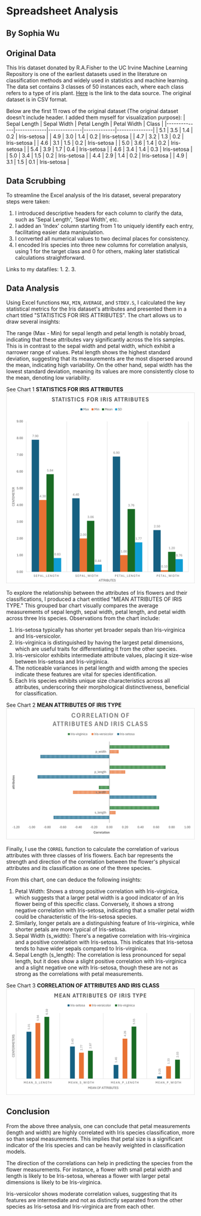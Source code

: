 # Spreadsheet Analysis
## By Sophia Wu
## Original Data
This Iris dataset donated by R.A.Fisher to the UC Irvine Machine Learning Repository is one of the earliest datasets used in the literature on classification methods and widely used in statistics and machine learning.  The data set contains 3 classes of 50 instances each, where each class refers to a type of iris plant. [Here](https://archive.ics.uci.edu/dataset/53/iris) is the link to the data source. The original dataset is in CSV format.

Below are the first 11 rows of the original dataset (The original dataset doesn't include header. I added them myself for visualization purpose):
| Sepal Length | Sepal Width | Petal Length | Petal Width | Class       |
|--------------|-------------|--------------|-------------|---------------|
| 5.1          | 3.5         | 1.4          | 0.2         | Iris-setosa   |
| 4.9          | 3.0         | 1.4          | 0.2         | Iris-setosa   |
| 4.7          | 3.2         | 1.3          | 0.2         | Iris-setosa   |
| 4.6          | 3.1         | 1.5          | 0.2         | Iris-setosa   |
| 5.0          | 3.6         | 1.4          | 0.2         | Iris-setosa   |
| 5.4          | 3.9         | 1.7          | 0.4         | Iris-setosa   |
| 4.6          | 3.4         | 1.4          | 0.3         | Iris-setosa   |
| 5.0          | 3.4         | 1.5          | 0.2         | Iris-setosa   |
| 4.4          | 2.9         | 1.4          | 0.2         | Iris-setosa   |
| 4.9          | 3.1         | 1.5          | 0.1         | Iris-setosa   |


## Data Scrubbing
To streamline the Excel analysis of the Iris dataset, several preparatory steps were taken:

1. I introduced descriptive headers for each column to clarify the data, such as 'Sepal Length', 'Sepal Width', etc.
2. I added an 'Index' column starting from 1 to uniquely identify each entry, facilitating easier data manipulation.
3. I converted all numerical values to two decimal places for consistency. 
4. I encoded Iris species into three new columns for correlation analysis, using 1 for the target class and 0 for others, making later statistical calculations straightforward.

Links to my datafiles:
1. 
2.
3.

## Data Analysis
Using Excel functions `MAX`, `MIN`, `AVERAGE`, and `STDEV.S`, I calculated the key statistical metrics for the Iris dataset's attributes and presented them in a chart titled "STATISTICS FOR IRIS ATTRIBUTES". The chart allows us to draw several insights:

The range (Max - Min) for sepal length and petal length is notably broad, indicating that these attributes vary significantly across the Iris samples. This is in contrast to the sepal width and petal width, which exhibit a narrower range of values.
Petal length shows the highest standard deviation, suggesting that its measurements are the most dispersed around the mean, indicating high variability. On the other hand, sepal width has the lowest standard deviation, meaning its values are more consistently close to the mean, denoting low variability.

See Chart 1 **STATISTICS FOR IRIS ATTRIBUTES** ![STATISTICS FOR IRIS ATTRIBUTES](./images/Chart1.png)

To explore the relationship between the attributes of Iris flowers and their classifications, I produced a chart entitled "MEAN ATTRIBUTES OF IRIS TYPE." This grouped bar chart visually compares the average measurements of sepal length, sepal width, petal length, and petal width across three Iris species. Observations from the chart include:

1. Iris-setosa typically has shorter yet broader sepals than Iris-virginica and Iris-versicolor.
2. Iris-virginica is distinguished by having the largest petal dimensions, which are useful traits for differentiating it from the other species.
3. Iris-versicolor exhibits intermediate attribute values, placing it size-wise between Iris-setosa and Iris-virginica.
4. The noticeable variances in petal length and width among the species indicate these features are vital for species identification.
5. Each Iris species exhibits unique size characteristics across all attributes, underscoring their morphological distinctiveness, beneficial for classification.

See Chart 2 **MEAN ATTRIBUTES OF IRIS TYPE** ![MEAN ATTRIBUTES OF IRIS TYPE](./images/Chart2.png)

Finally, I use the `CORREL` function to calculate the correlation of various attributes with three classes of Iris flowers. Each bar represents the strength and direction of the correlation between the flower's physical attributes and its classification as one of the three species.

From this chart, one can deduce the following insights:

1. Petal Width: Shows a strong positive correlation with Iris-virginica, which suggests that a larger petal width is a good indicator of an Iris flower being of this specific class. Conversely, it shows a strong negative correlation with Iris-setosa, indicating that a smaller petal width could be characteristic of the Iris-setosa species.
2. Similarly, longer petals are a distinguishing feature of Iris-virginica, while shorter petals are more typical of Iris-setosa.
3. Sepal Width (s_width): There's a negative correlation with Iris-virginica and a positive correlation with Iris-setosa. This indicates that Iris-setosa tends to have wider sepals compared to Iris-virginica.
4. Sepal Length (s_length): The correlation is less pronounced for sepal length, but it does show a slight positive correlation with Iris-virginica and a slight negative one with Iris-setosa, though these are not as strong as the correlations with petal measurements.

See Chart 3 **CORRELATION OF ATTRIBUTES AND IRIS CLASS** ![CORRELATION OF ATTRIBUTES AND IRIS CLASS](./images/Chart3.png)

## Conclusion
From the above three analysis, one can conclude that petal measurements (length and width) are highly correlated with Iris species classification, more so than sepal measurements. This implies that petal size is a significant indicator of the Iris species and can be heavily weighted in classification models.

The direction of the correlations can help in predicting the species from the flower measurements. For instance, a flower with small petal width and length is likely to be Iris-setosa, whereas a flower with larger petal dimensions is likely to be Iris-virginica.

Iris-versicolor shows moderate correlation values, suggesting that its features are intermediate and not as distinctly separated from the other species as Iris-setosa and Iris-virginica are from each other.